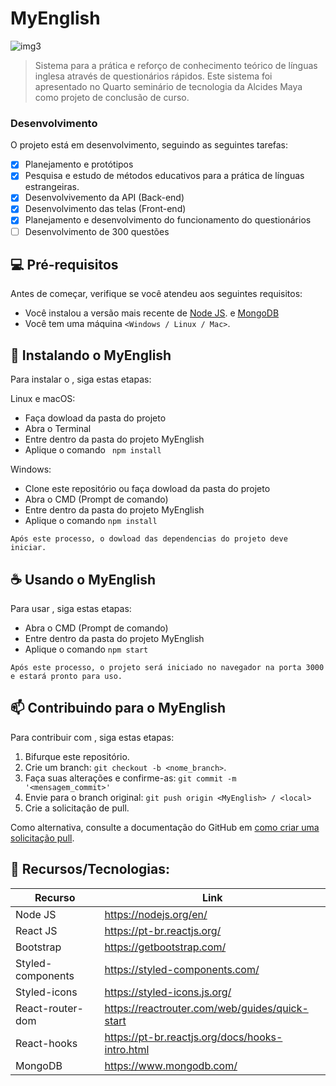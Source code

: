 # MyEnglish

<!---Esses são exemplos. Veja https://shields.io para outras pessoas ou para personalizar este conjunto de escudos. Você pode querer incluir dependências, status do projeto e informações de licença aqui--->

![img3](https://user-images.githubusercontent.com/64885646/101936525-6be69d00-3bbf-11eb-9f03-ea3002ba2b2a.png)

> Sistema para a prática e reforço de conhecimento teórico de línguas inglesa através de questionários rápidos. Este sistema foi apresentado no Quarto seminário de tecnologia da Alcides Maya como projeto de conclusão de curso.

### Desenvolvimento

O projeto está em desenvolvimento, seguindo as seguintes tarefas:

- [x] Planejamento e protótipos
- [x] Pesquisa e estudo de métodos educativos para a prática de línguas estrangeiras. 
- [x] Desenvolvivemento da API (Back-end)
- [x] Desenvolvimento das telas (Front-end)
- [x] Planejamento e desenvolvimento do funcionamento do questionários
- [ ] Desenvolvimento de 300 questões

## 💻 Pré-requisitos

Antes de começar, verifique se você atendeu aos seguintes requisitos:
* Você instalou a versão mais recente de [Node JS](https://nodejs.org/en/). e [MongoDB](https://www.mongodb.com/)
* Você tem uma máquina `<Windows / Linux / Mac>`. 

## 🚀 Instalando o MyEnglish

Para instalar o <MyEnglish>, siga estas etapas:

Linux e macOS:
* Faça dowload da pasta do projeto 
* Abra o Terminal
* Entre dentro da pasta do projeto MyEnglish
* Aplique o comando ``` npm install```

Windows:
* Clone este repositório ou faça dowload da pasta do projeto 
* Abra o CMD (Prompt de comando)
* Entre dentro da pasta do projeto MyEnglish
* Aplique o comando ```npm install```

```Após este processo, o dowload das dependencias do projeto deve iniciar.```

## ☕ Usando o MyEnglish

Para usar <MyEnglish>, siga estas etapas:
* Abra o CMD (Prompt de comando)
* Entre dentro da pasta do projeto MyEnglish
* Aplique o comando ```npm start```
  
```Após este processo, o projeto será iniciado no navegador na porta 3000 e estará pronto para uso.```


## 📫 Contribuindo para o MyEnglish

Para contribuir com <MyEnglish>, siga estas etapas:

1. Bifurque este repositório.
2. Crie um branch: `git checkout -b <nome_branch>`.
3. Faça suas alterações e confirme-as: `git commit -m '<mensagem_commit>'`
4. Envie para o branch original: `git push origin <MyEnglish> / <local>`
5. Crie a solicitação de pull.

Como alternativa, consulte a documentação do GitHub em [como criar uma solicitação pull](https://help.github.com/en/github/collaborating-with-issues-and-pull-requests/creating-a-pull-request).

## 🧩 Recursos/Tecnologias:

| Recurso | Link |
| ------ | ------ |
| Node JS | https://nodejs.org/en/ |
| React JS | https://pt-br.reactjs.org/ |
| Bootstrap | https://getbootstrap.com/ |
| Styled-components | https://styled-components.com/ |
| Styled-icons | https://styled-icons.js.org/ |
| React-router-dom | https://reactrouter.com/web/guides/quick-start |
| React-hooks | https://pt-br.reactjs.org/docs/hooks-intro.html |
| MongoDB | https://www.mongodb.com/ |

